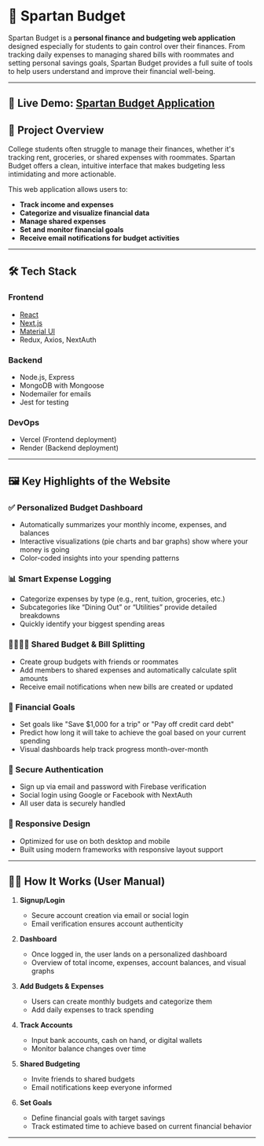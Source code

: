 # 💸 Spartan Budget

Spartan Budget is a **personal finance and budgeting web application** designed especially for students to gain control over their finances. 
From tracking daily expenses to managing shared bills with roommates and setting personal savings goals, 
Spartan Budget provides a full suite of tools to help users understand and improve their financial well-being.

---
🔗 **Live Demo**: [Spartan Budget Application](https://spartanbudgetfe-reshmas-projects-f978a53e.vercel.app)
---

## 🎯 Project Overview

College students often struggle to manage their finances, whether it's tracking rent, groceries, or shared expenses with roommates. 
Spartan Budget offers a clean, intuitive interface that makes budgeting less intimidating and more actionable.

This web application allows users to:
- **Track income and expenses**
- **Categorize and visualize financial data**
- **Manage shared expenses**
- **Set and monitor financial goals**
- **Receive email notifications for budget activities**

---

## 🛠️ Tech Stack

### Frontend
- [React](https://reactjs.org/)
- [Next.js](https://nextjs.org/)
- [Material UI](https://mui.com/)
- Redux, Axios, NextAuth

### Backend
- Node.js, Express
- MongoDB with Mongoose
- Nodemailer for emails
- Jest for testing

### DevOps
- Vercel (Frontend deployment)
- Render (Backend deployment)

---

## 🖼️ Key Highlights of the Website

### ✅ Personalized Budget Dashboard
- Automatically summarizes your monthly income, expenses, and balances
- Interactive visualizations (pie charts and bar graphs) show where your money is going
- Color-coded insights into your spending patterns

### 📊 Smart Expense Logging
- Categorize expenses by type (e.g., rent, tuition, groceries, etc.)
- Subcategories like “Dining Out” or “Utilities” provide detailed breakdowns
- Quickly identify your biggest spending areas

### 👨‍👩‍👧‍👦 Shared Budget & Bill Splitting
- Create group budgets with friends or roommates
- Add members to shared expenses and automatically calculate split amounts
- Receive email notifications when new bills are created or updated

### 🎯 Financial Goals
- Set goals like "Save $1,000 for a trip" or "Pay off credit card debt"
- Predict how long it will take to achieve the goal based on your current spending
- Visual dashboards help track progress month-over-month

### 🔐 Secure Authentication
- Sign up via email and password with Firebase verification
- Social login using Google or Facebook with NextAuth
- All user data is securely handled

### 📱 Responsive Design
- Optimized for use on both desktop and mobile
- Built using modern frameworks with responsive layout support

---

## 🧑‍💻 How It Works (User Manual)

1. **Signup/Login**
   - Secure account creation via email or social login
   - Email verification ensures account authenticity

2. **Dashboard**
   - Once logged in, the user lands on a personalized dashboard
   - Overview of total income, expenses, account balances, and visual graphs

3. **Add Budgets & Expenses**
   - Users can create monthly budgets and categorize them
   - Add daily expenses to track spending

4. **Track Accounts**
   - Input bank accounts, cash on hand, or digital wallets
   - Monitor balance changes over time

5. **Shared Budgeting**
   - Invite friends to shared budgets
   - Email notifications keep everyone informed

6. **Set Goals**
   - Define financial goals with target savings
   - Track estimated time to achieve based on current financial behavior

---

